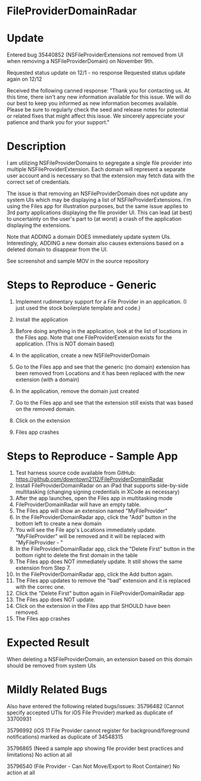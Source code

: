 # FileProviderDomainRadar

# Update
Entered bug 35440852 (NSFileProviderExtensions not removed from UI when removing a NSFileProviderDomain) on November 9th.

Requested status update on 12/1 - no response
Requested status update again on 12/12

Received the following canned response:
"Thank you for contacting us. At this time, there isn't any new information available for this issue.    We will do our best to keep you informed as new information becomes available. Please be sure to regularly check the seed and release notes for potential or related fixes that might affect this issue.   We sincerely appreciate your patience and thank you for your support."


# Description
I am utilizing NSFileProviderDomains to segregate a single file provider into multiple NSFileProviderExtension. Each domain will represent a separate user account and is necessary so that the extension may fetch data with the correct set of credentials.

The issue is that removing an NSFileProviderDomain does not update any system UIs which may be displaying a list of NSFileProviderExtensions. I'm using the Files app for illustration purposes, but the same issue applies to 3rd party applications displaying the file provider UI.  This can lead (at best) to uncertainty on the user's part to (at worst) a crash of the application displaying the extensions.

Note that ADDING a domain DOES immediately update system UIs.  Interestingly, ADDING a new domain also causes extensions based on a deleted domain to disappear from the UI.

See screenshot and sample MOV in the source repository



# Steps to Reproduce - Generic
1. Implement rudimentary support for a File Provider in an application.  (I just used the stock boilerplate template and code.)

2. Install the application

3. Before doing anything in the application, look at the list of locations in the Files app. Note that one FileProviderExtension exists for the application.  (This is NOT domain based)

4. In the application, create a new NSFileProviderDomain
5. Go to the Files app and see that the generic (no domain) extension has been removed from Locations and it has been replaced with the new extension (with a domain)
6. In the application, remove the domain just created
7. Go to the Files app and see that the extension still exists that was based on the removed domain.
8. Click on the extension 
9. Files app crashes

# Steps to Reproduce - Sample App

1. Test harness source code available from GitHub: https://github.com/downtown2112/FileProviderDomainRadar
2. Install FileProviderDomainRadar on an iPad that supports side-by-side multitasking (changing signing credentials in XCode as necessary)
3. After the app launches, open the Files app in multitasking mode
4. FileProviderDomainRadar will have an empty table.
5. The Files app will show an extension named "MyFileProvider"
6. In the FileProviderDomainRadar app, click the "Add" button in the bottom left to create a new domain
7. You will see the File app's Locations immediately update. "MyFileProvider" will be removed and it will be replaced with "MyFileProvider - <domainIdentifier>"
8. In the FileProviderDomainRadar app, click the "Delete First" button in the bottom right to delete the first domain in the table
9. The Files app does NOT immediately update. It still shows the same extension from Step 7.
10. In the FileProviderDomainRadar app, click the Add button again.
11. The Files app updates to remove the "bad" extension and it is replaced with the correc one.
12. Click the "Delete First" button again in FileProviderDomainRadar app
13. The Files app does NOT update.
14. Click on the extension in the Files app that SHOULD have been removed.
15. The Files app crashes

# Expected Result
When deleting a NSFileProviderDomain, an extension based on this domain should be removed from system UIs


# Mildly Related Bugs
Also have entered the following related bugs/issues:
35796482 (Cannot specify accepted UTIs for iOS File Provider)
marked as duplicate of 33700931

35796992 (iOS 11 File Provider cannot register for background/foreground notifications)
marked as duplicate of 34548315

35796865 (Need a sample app showing file provider best practices and limitations)
No action at all

35796540 (File Provider - Can Not Move/Export to Root Container)
No action at all
